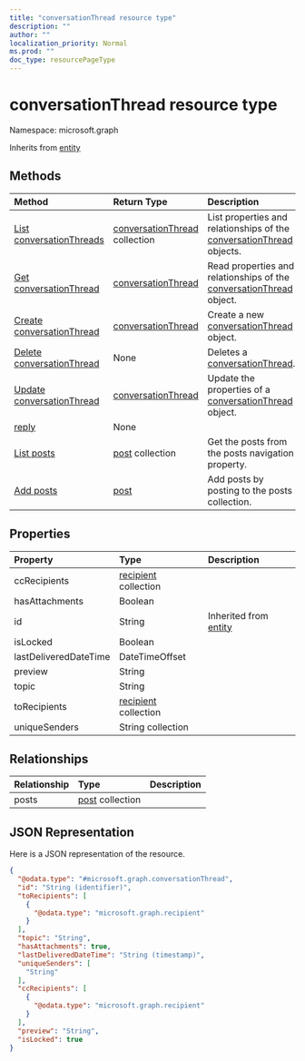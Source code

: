 ```yaml
---
title: "conversationThread resource type"
description: ""
author: ""
localization_priority: Normal
ms.prod: ""
doc_type: resourcePageType
---
```


# conversationThread resource type


Namespace: microsoft.graph




Inherits from [entity](../resources/entity.md)

## Methods
|Method|Return Type|Description|
|:---|:---|:---|
|[List conversationThreads](../api/conversationthread-list.md)|[conversationThread](../resources/conversationthread.md) collection|List properties and relationships of the [conversationThread](../resources/conversationthread.md) objects.|
|[Get conversationThread](../api/conversationthread-get.md)|[conversationThread](../resources/conversationthread.md)|Read properties and relationships of the [conversationThread](../resources/conversationthread.md) object.|
|[Create conversationThread](../api/conversationthread-create.md)|[conversationThread](../resources/conversationthread.md)|Create a new [conversationThread](../resources/conversationthread.md) object.|
|[Delete conversationThread](../api/conversationthread-delete.md)|None|Deletes a [conversationThread](../resources/conversationthread.md).|
|[Update conversationThread](../api/conversationthread-update.md)|[conversationThread](../resources/conversationthread.md)|Update the properties of a [conversationThread](../resources/conversationthread.md) object.|
|[reply](../api/conversationthread-reply.md)|None||
|[List posts](../api/conversationthread-list-posts.md)|[post](../resources/post.md) collection|Get the posts from the posts navigation property.|
|[Add posts](../api/conversationthread-post-posts.md)|[post](../resources/post.md)|Add posts by posting to the posts collection.|

## Properties
|Property|Type|Description|
|:---|:---|:---|
|ccRecipients|[recipient](../resources/recipient.md) collection||
|hasAttachments|Boolean||
|id|String| Inherited from [entity](../resources/entity.md)|
|isLocked|Boolean||
|lastDeliveredDateTime|DateTimeOffset||
|preview|String||
|topic|String||
|toRecipients|[recipient](../resources/recipient.md) collection||
|uniqueSenders|String collection||

## Relationships
|Relationship|Type|Description|
|:---|:---|:---|
|posts|[post](../resources/post.md) collection||

## JSON Representation
Here is a JSON representation of the resource.
<!-- {
  "blockType": "resource",
  "keyProperty": "id",
  "@odata.type": "microsoft.graph.conversationThread",
  "baseType": "microsoft.graph.entity",
  "openType": false
}
-->
``` json
{
  "@odata.type": "#microsoft.graph.conversationThread",
  "id": "String (identifier)",
  "toRecipients": [
    {
      "@odata.type": "microsoft.graph.recipient"
    }
  ],
  "topic": "String",
  "hasAttachments": true,
  "lastDeliveredDateTime": "String (timestamp)",
  "uniqueSenders": [
    "String"
  ],
  "ccRecipients": [
    {
      "@odata.type": "microsoft.graph.recipient"
    }
  ],
  "preview": "String",
  "isLocked": true
}
```

